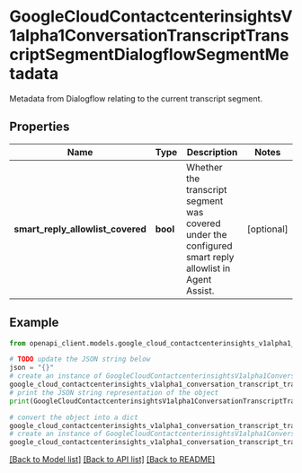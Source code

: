 # GoogleCloudContactcenterinsightsV1alpha1ConversationTranscriptTranscriptSegmentDialogflowSegmentMetadata

Metadata from Dialogflow relating to the current transcript segment.

## Properties

Name | Type | Description | Notes
------------ | ------------- | ------------- | -------------
**smart_reply_allowlist_covered** | **bool** | Whether the transcript segment was covered under the configured smart reply allowlist in Agent Assist. | [optional] 

## Example

```python
from openapi_client.models.google_cloud_contactcenterinsights_v1alpha1_conversation_transcript_transcript_segment_dialogflow_segment_metadata import GoogleCloudContactcenterinsightsV1alpha1ConversationTranscriptTranscriptSegmentDialogflowSegmentMetadata

# TODO update the JSON string below
json = "{}"
# create an instance of GoogleCloudContactcenterinsightsV1alpha1ConversationTranscriptTranscriptSegmentDialogflowSegmentMetadata from a JSON string
google_cloud_contactcenterinsights_v1alpha1_conversation_transcript_transcript_segment_dialogflow_segment_metadata_instance = GoogleCloudContactcenterinsightsV1alpha1ConversationTranscriptTranscriptSegmentDialogflowSegmentMetadata.from_json(json)
# print the JSON string representation of the object
print(GoogleCloudContactcenterinsightsV1alpha1ConversationTranscriptTranscriptSegmentDialogflowSegmentMetadata.to_json())

# convert the object into a dict
google_cloud_contactcenterinsights_v1alpha1_conversation_transcript_transcript_segment_dialogflow_segment_metadata_dict = google_cloud_contactcenterinsights_v1alpha1_conversation_transcript_transcript_segment_dialogflow_segment_metadata_instance.to_dict()
# create an instance of GoogleCloudContactcenterinsightsV1alpha1ConversationTranscriptTranscriptSegmentDialogflowSegmentMetadata from a dict
google_cloud_contactcenterinsights_v1alpha1_conversation_transcript_transcript_segment_dialogflow_segment_metadata_from_dict = GoogleCloudContactcenterinsightsV1alpha1ConversationTranscriptTranscriptSegmentDialogflowSegmentMetadata.from_dict(google_cloud_contactcenterinsights_v1alpha1_conversation_transcript_transcript_segment_dialogflow_segment_metadata_dict)
```
[[Back to Model list]](../README.md#documentation-for-models) [[Back to API list]](../README.md#documentation-for-api-endpoints) [[Back to README]](../README.md)


